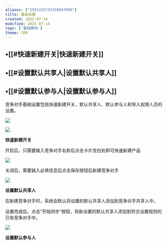 ```yaml
---
aliases: ["1591155733158947099"]
title: 基础设置
created: 2025-07-14
modified: 2025-07-14
tags: ['基础模块']
theme: CRM
---
```


## •[[#快速新建开关|快速新建开关]]

## •[[#设置默认共享人|设置默认共享人]]

## •[[#设置默认参与人|设置默认参与人]]

竞争对手基础设置包括快速新建开关，默认共享人、默认参与人和导入权限人员的设置。

![](https://myhelpdoc.oss-cn-heyuan.aliyuncs.com/mdimages/4a507c1b60956266f5eaca59113266e9.jpg)

![](https://myhelpdoc.oss-cn-heyuan.aliyuncs.com/mdimages/fb67955adbaa64cee2e8d7333e2d1f6f.jpg)

**快速新建开关**

开启后，只需要输入竞争对手名称后点击卡片空白处即可快速新建产品

![](https://myhelpdoc.oss-cn-heyuan.aliyuncs.com/mdimages/37e96bd036cea44ea115c6a4d0b72497.jpg)

关闭后，需要输入必填信息后点击保存按钮后新建竞争对手

![](https://myhelpdoc.oss-cn-heyuan.aliyuncs.com/mdimages/117cc1c56594430e1d38eff621129081.jpg)

**设置默认共享人**

在新建竞争对手时，系统会默认将设置的默认共享人添加到竞争对手共享人中。

设置完成后，点击“开始同步”按钮，将新设置的默认共享人添加到符合设置规则的已有竞争对手中。

![](https://myhelpdoc.oss-cn-heyuan.aliyuncs.com/mdimages/16db606c0c15075ee8b0d275e2892c6e.jpg)

**设置默认参与人**

